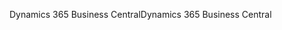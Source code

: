 <span data-ttu-id="9f261-101">Dynamics 365 Business Central</span><span class="sxs-lookup"><span data-stu-id="9f261-101">Dynamics 365 Business Central</span></span>
